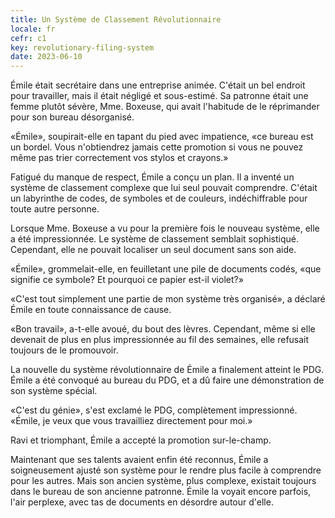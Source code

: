 ```yaml
---
title: Un Système de Classement Révolutionnaire
locale: fr
cefr: c1
key: revolutionary-filing-system
date: 2023-06-10
---
```


Émile était secrétaire dans une entreprise animée. C'était un bel endroit pour travailler, mais il était négligé et sous-estimé. Sa patronne était une femme plutôt sévère, Mme. Boxeuse, qui avait l'habitude de le réprimander pour son bureau désorganisé.

«Émile», soupirait-elle en tapant du pied avec impatience, «ce bureau est un bordel. Vous n'obtiendrez jamais cette promotion si vous ne pouvez même pas trier correctement vos stylos et crayons.»

Fatigué du manque de respect, Émile a conçu un plan. Il a inventé un système de classement complexe que lui seul pouvait comprendre. C'était un labyrinthe de codes, de symboles et de couleurs, indéchiffrable pour toute autre personne.

Lorsque Mme. Boxeuse a vu pour la première fois le nouveau système, elle a été impressionnée. Le système de classement semblait sophistiqué. Cependant, elle ne pouvait localiser un seul document sans son aide.

«Émile», grommelait-elle, en feuilletant une pile de documents codés, «que signifie ce symbole? Et pourquoi ce papier est-il violet?»

«C'est tout simplement une partie de mon système très organisé», a déclaré Émile en toute connaissance de cause.

«Bon travail», a-t-elle avoué, du bout des lèvres. Cependant, même si elle devenait de plus en plus impressionnée au fil des semaines, elle refusait toujours de le promouvoir.

La nouvelle du système révolutionnaire de Émile a finalement atteint le PDG. Émile a été convoqué au bureau du PDG, et a dû faire une démonstration de son système spécial.

«C'est du génie», s'est exclamé le PDG, complètement impressionné. «Émile, je veux que vous travailliez directement pour moi.»

Ravi et triomphant, Émile a accepté la promotion sur-le-champ.

Maintenant que ses talents avaient enfin été reconnus, Émile a soigneusement ajusté son système pour le rendre plus facile à comprendre pour les autres. Mais son ancien système, plus complexe, existait toujours dans le bureau de son ancienne patronne. Émile la voyait encore parfois, l'air perplexe, avec tas de documents en désordre autour d'elle.